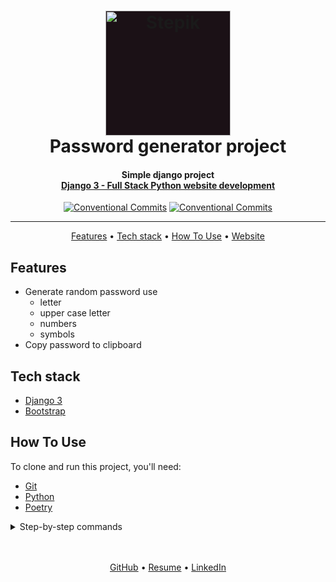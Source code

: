 <h1 align="center">
  <a href="https://stepik.org/course/101042/info">
    <img style="background-color: #1b1116" src="readme/stepik.svg"
    alt="Stepik" width="200">
  </a>
  <br>
  Password generator project
  <br>
</h1>



<h4 align="center">
    Simple django project<br>
    <a href="https://stepik.org/course/101042/info" target="_blank">
      Django 3 - Full Stack Python website development
    </a>
</h4>

<div align="center">

[![Conventional Commits](https://img.shields.io/badge/Conventional%20Commits-1.0.0-%23FE5196?logo=conventionalcommits&logoColor=white)](https://conventionalcommits.org)
[![Conventional Commits](https://img.shields.io/badge/stepik-course-green)](https://stepik.org/course/101042/info)

</div>
<hr>

<p align="center">
  <a href="#features">Features</a> •
  <a href="#tech-stack">Tech stack</a> •
  <a href="#how-to-use">How To Use</a> •
  <a href="https://kazzila.pythonanywhere.com/">Website</a>
</p>


## Features
* Generate random password use
  - letter
  - upper case letter
  - numbers
  - symbols
* Copy password to clipboard


## Tech stack
 - [Django 3](https://www.djangoproject.com/download/)
 - [Bootstrap](https://getbootstrap.com/docs/5.3/getting-started/introduction/)


## How To Use
To clone and run this project, you'll need:
- [Git](https://git-scm.com)
- [Python](https://www.python.org/downloads/)
- [Poetry](https://python-poetry.org/docs/#installation)


<details>
<summary>Step-by-step commands</summary>

1. Clone this repository
  ```bash
  git clone git@github.com:mrKazzila/config.git
  ```

2. Go into the repository
  ```bash
  cd config
  ```

3. Add settings for Poetry
  ```bash
  poetry config virtualenvs.in-project true
  ```

4. Activate env
  ```bash
  poetry shell
  ```

5. Install dependencies
  ```bash
  poetry install --no-dev
  ```

6. Go into the working dir
  ```bash
  cd config
  ```

7. Apply migrations
  ```bash
  python manage.py migrate
  ```

8. Run the app
  ```bash
  python manage.py runserver
  ```

9. Open url [http://127.0.0.1:8000/](http://127.0.0.1:8000/)

10. Generate requirements.txt from poetry
  ```bash
  poetry export --without-hashes --format=requirements.txt > requirements.txt
  ```

</details>

<br>
<br>
<p align="center">
  <a href="https://github.com/mrKazzila">GitHub</a> •
  <a href="https://mrkazzila.github.io/resume/">Resume</a> •
  <a href="https://www.linkedin.com/in/i-kazakov/">LinkedIn</a>
</p>
